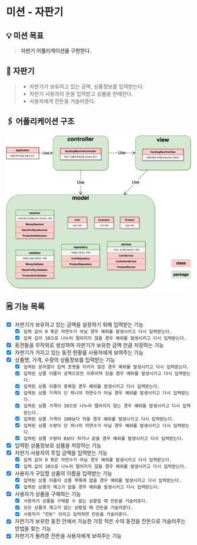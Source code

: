# 미션 - 자판기

## 💡 미션 목표

> **자판기 어플리케이션을 구현한다.**

## 🥤 자판기

> - 자판기가 보유하고 있는 금액, 상품정보를 입력받는다.
> - 자판기 사용자의 돈을 입력받고 상품을 판매한다.
> - 사용자에게 잔돈을 거슬러준다.

## 🖇 어플리케이션 구조

![](../image/diagram.png)

## 🗒 기능 목록

- [x] 자판기가 보유하고 있는 금액을 설정하기 위해 입력받는 기능
    - [x] `입력 값이 0 혹은 자연수가 아닐 경우 예외를 발생시키고 다시 입력받는다.`
    - [x] `입력 값이 10으로 나누어 떨어지지 않을 경우 예외를 발생시키고 다시 입력받는다.`
- [x] 동전들을 무작위로 생성하여 자판기가 보유한 금액 만큼 저장하는 기능
- [x] 자판기가 가지고 있는 동전 현황를 사용자에게 보여주는 기능
- [x] 상품명, 가격, 수량의 상품정보를 입력받는 기능
    - [x] `입력된 문자열이 입력 포맷을 지키지 않은 경우 예외를 발생시키고 다시 입력받는다.`
    - [x] `입력된 상품 이름이 공백으로만 이루어져 있을 경우 예외를 발생시키고 다시 입력받는다.`
    - [x] `입력된 상품 이름이 중복일 경우 예외를 발생시키고 다시 입력받는다.`
    - [x] `입력된 상품 가격이 단 하나의 자연수가 아닐 경우 예외를 발생시키고 다시 입력받는다.`
    - [x] `입력된 상품 가격이 10으로 나누어 떨어지지 않는 경우 예외를 발생시키고 다시 입력받는다.`
    - [x] `입력된 상품 가격이 100보다 작을 경우 예외를 발생시키고 다시 입력받는다.`
    - [x] `입력된 상품 수량이 단 하나의 자연수가 아닐 경우 예외를 발생시키고 다시 입력받는다.`
    - [x] `입력된 상품 수량이 0보다 작거나 같을 경우 예외를 발생시키고 다시 입력받는다.`
- [x] 입력된 상품정보로 상품을 저장하는 기능
- [x] 자판기 사용자의 투입 금액을 입력받는 기능
    - [x] `입력 값이 0 혹은 자연수가 아닐 경우 예외를 발생시키고 다시 입력받는다.`
    - [x] `입력 값이 10으로 나누어 떨어지지 않을 경우 예외를 발생시키고 다시 입력받는다.`
- [x] 사용자가 구입할 상품의 이름을 입력받는 기능
    - [x] `입력된 상품 이름이 상품 목록에 없을 경우 예외를 발생시키고 다시 입력받는다.`
    - [x] `입력된 상품의 재고가 없을 경우 예외를 발생시키고 다시 입력받는다.`
- [x] 사용자가 상품을 구매하는 기능
    - [x] `사용자가 상품을 구매할 수 없는 상황일 때 잔돈을 거슬러준다.`
    - [x] `모든 상품의 재고가 없는 상황일 때 잔돈을 거슬러준다.`
    - [x] `사용자가 "잔돈" 이라고 입력하면 잔돈을 거슬러준다.`
- [x] 자판기가 보유한 동전 안에서 가능한 가장 적은 수의 동전을 잔돈으로 거슬러주는 방법을 찾는 기능
- [x] 자판기가 돌려준 잔돈을 사용자에게 보여주는 기능
